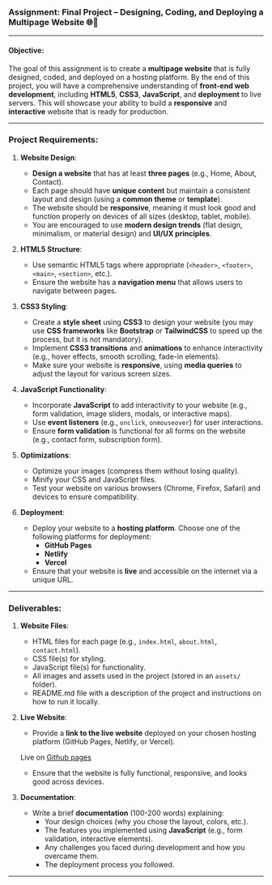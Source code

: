 ### **Assignment: Final Project – Designing, Coding, and Deploying a Multipage Website** 🌐🚀

---

#### **Objective:**
The goal of this assignment is to create a **multipage website** that is fully designed, coded, and deployed on a hosting platform. By the end of this project, you will have a comprehensive understanding of **front-end web development**, including **HTML5**, **CSS3**, **JavaScript**, and **deployment** to live servers. This will showcase your ability to build a **responsive** and **interactive** website that is ready for production.

---

### **Project Requirements:**

1. **Website Design**:
   - **Design a website** that has at least **three pages** (e.g., Home, About, Contact).
   - Each page should have **unique content** but maintain a consistent layout and design (using a **common theme** or **template**).
   - The website should be **responsive**, meaning it must look good and function properly on devices of all sizes (desktop, tablet, mobile).
   - You are encouraged to use **modern design trends** (flat design, minimalism, or material design) and **UI/UX principles**.

2. **HTML5 Structure**:
   - Use semantic HTML5 tags where appropriate (`<header>`, `<footer>`, `<main>`, `<section>`, etc.).
   - Ensure the website has a **navigation menu** that allows users to navigate between pages.

3. **CSS3 Styling**:
   - Create a **style sheet** using **CSS3** to design your website (you may use **CSS frameworks** like **Bootstrap** or **TailwindCSS** to speed up the process, but it is not mandatory).
   - Implement **CSS3 transitions** and **animations** to enhance interactivity (e.g., hover effects, smooth scrolling, fade-in elements).
   - Make sure your website is **responsive**, using **media queries** to adjust the layout for various screen sizes.

4. **JavaScript Functionality**:
   - Incorporate **JavaScript** to add interactivity to your website (e.g., form validation, image sliders, modals, or interactive maps).
   - Use **event listeners** (e.g., `onclick`, `onmouseover`) for user interactions.
   - Ensure **form validation** is functional for all forms on the website (e.g., contact form, subscription form).

5. **Optimizations**:
   - Optimize your images (compress them without losing quality).
   - Minify your CSS and JavaScript files.
   - Test your website on various browsers (Chrome, Firefox, Safari) and devices to ensure compatibility.

6. **Deployment**:
   - Deploy your website to a **hosting platform**. Choose one of the following platforms for deployment:
     - **GitHub Pages**
     - **Netlify**
     - **Vercel**
   - Ensure that your website is **live** and accessible on the internet via a unique URL.

---

### **Deliverables:**

1. **Website Files**:
   - HTML files for each page (e.g., `index.html`, `about.html`, `contact.html`).
   - CSS file(s) for styling.
   - JavaScript file(s) for functionality.
   - All images and assets used in the project (stored in an `assets/` folder).
   - README.md file with a description of the project and instructions on how to run it locally.

2. **Live Website**:
   - Provide a **link to the live website** deployed on your chosen hosting platform (GitHub Pages, Netlify, or Vercel).

   Live on [Github pages](https://machuge27.github.io/safaricom-hook-final-project-and-deployment-week-8-Machuge27/)

   - Ensure that the website is fully functional, responsive, and looks good across devices.

3. **Documentation**:
   - Write a brief **documentation** (100-200 words) explaining:
     - Your design choices (why you chose the layout, colors, etc.).
     - The features you implemented using **JavaScript** (e.g., form validation, interactive elements).
     - Any challenges you faced during development and how you overcame them.
     - The deployment process you followed.

---
